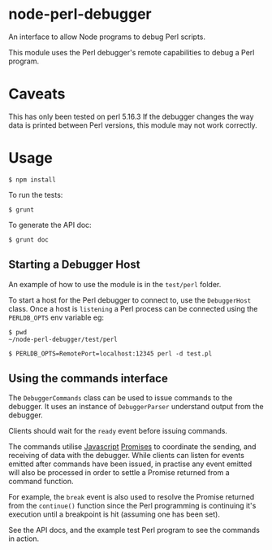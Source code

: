 # node-perl-debugger

An interface to allow Node programs to debug Perl scripts.

This module uses the Perl debugger's remote capabilities to debug a Perl program.

# Caveats

This has only been tested on perl 5.16.3  If the debugger changes the way data is printed between Perl versions,
this module may not work correctly.

# Usage

    $ npm install
    
To run the tests:

    $ grunt
    
To generate the API doc:

    $ grunt doc
    
## Starting a Debugger Host

An example of how to use the module is in the `test/perl` folder.
 
To start a host for the Perl debugger to connect to, use the `DebuggerHost` class.  Once a host is `listening` a Perl
process can be connected using the `PERLDB_OPTS` env variable eg:

    $ pwd
    ~/node-perl-debugger/test/perl
    
    $ PERLDB_OPTS=RemotePort=localhost:12345 perl -d test.pl
    
## Using the commands interface

The `DebuggerCommands` class can be used to issue commands to the debugger.  It uses an instance of `DebuggerParser`
understand output from the debugger.

Clients should wait for the `ready` event before issuing commands.

The commands utilise [Javascript](http://www.html5rocks.com/en/tutorials/es6/promises/) [Promises](https://github.com/kriskowal/q)
to coordinate the sending, and receiving of data with the debugger.  While clients can listen for events emitted after
commands have been issued, in practise any event emitted will also be processed in order to settle a Promise returned
from a command function.

For example, the `break` event is also used to resolve the Promise returned from the `continue()` function since the
Perl programming is continuing it's execution until a breakpoint is hit (assuming one has been set).

See the API docs, and the example test Perl program to see the commands in action.
